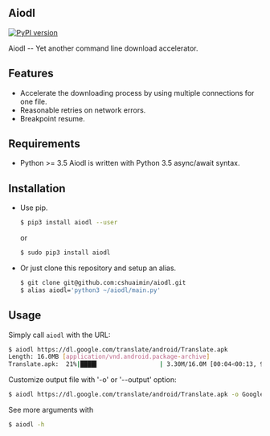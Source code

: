 ## Aiodl
[![PyPI version](https://badge.fury.io/py/aiodl.svg)](https://badge.fury.io/py/aiodl)

Aiodl -- Yet another command line download accelerator.

## Features

- Accelerate the downloading process by using multiple connections for one file.
- Reasonable retries on network errors.
- Breakpoint resume.

## Requirements

- Python >= 3.5
    Aiodl is written with Python 3.5 async/await syntax.

## Installation

- Use pip.
    
    ```bash
    $ pip3 install aiodl --user
    ```
    or
    ```bash
    $ sudo pip3 install aiodl
    ```

- Or just clone this repository and setup an alias.

    ```bash
    $ git clone git@github.com:cshuaimin/aiodl.git
    $ alias aiodl='python3 ~/aiodl/main.py'
    ```

## Usage

Simply call `aiodl` with the URL:
```bash
$ aiodl https://dl.google.com/translate/android/Translate.apk
Length: 16.0MB [application/vnd.android.package-archive]
Translate.apk:  21%|████▌                 | 3.30M/16.0M [00:04<00:13, 984KB/s]
```

Customize output file with '-o' or '--output' option:
```bash
$ aiodl https://dl.google.com/translate/android/Translate.apk -o Google_Translate.apk
```

See more arguments with
```bash
$ aiodl -h
```
